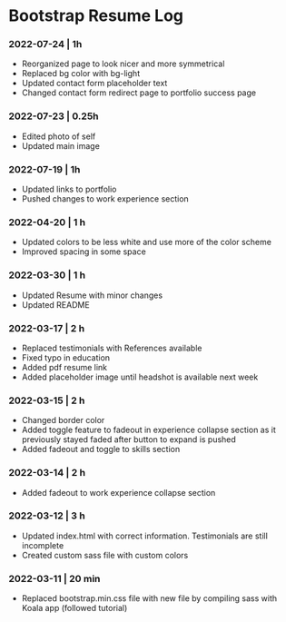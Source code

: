 # Bootstrap Resume Log

### 2022-07-24 | 1h
- Reorganized page to look nicer and more symmetrical
- Replaced bg color with bg-light
- Updated contact form placeholder text
- Changed contact form redirect page to portfolio success page

### 2022-07-23 | 0.25h
- Edited photo of self
- Updated main image

### 2022-07-19 | 1h
- Updated links to portfolio
- Pushed changes to work experience section

### 2022-04-20 | 1 h

- Updated colors to be less white and use more of the color scheme
- Improved spacing in some space

### 2022-03-30 | 1 h

- Updated Resume with minor changes
- Updated README

### 2022-03-17 | 2 h

- Replaced testimonials with References available
- Fixed typo in education
- Added pdf resume link
- Added placeholder image until headshot is available next week

### 2022-03-15 | 2 h

- Changed border color
- Added toggle feature to fadeout in experience collapse section as it previously stayed faded after button to expand is pushed
- Added fadeout and toggle to skills section

### 2022-03-14 | 2 h

- Added fadeout to work experience collapse section

### 2022-03-12 | 3 h

- Updated index.html with correct information. Testimonials are still incomplete
- Created custom sass file with custom colors

### 2022-03-11 | 20 min

- Replaced bootstrap.min.css file with new file by compiling sass with Koala app (followed tutorial)
